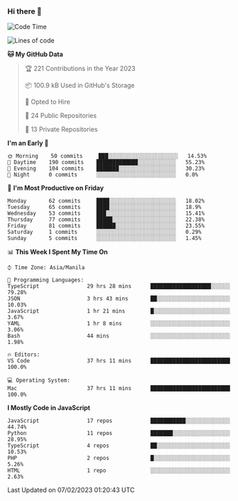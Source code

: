 ### Hi there 👋

<!--START_SECTION:waka-->
![Code Time](http://img.shields.io/badge/Code%20Time-73%20hrs-blue)

![Lines of code](https://img.shields.io/badge/From%20Hello%20World%20I%27ve%20Written-73%20Thousand%20lines%20of%20code-blue)

**🐱 My GitHub Data** 

> 🏆 221 Contributions in the Year 2023
 > 
> 📦 100.9 kB Used in GitHub's Storage 
 > 
> 💼 Opted to Hire
 > 
> 📜 24 Public Repositories 
 > 
> 🔑 13 Private Repositories  
 > 
**I'm an Early 🐤** 

```text
🌞 Morning    50 commits     ███░░░░░░░░░░░░░░░░░░░░░░   14.53% 
🌆 Daytime    190 commits    █████████████░░░░░░░░░░░░   55.23% 
🌃 Evening    104 commits    ███████░░░░░░░░░░░░░░░░░░   30.23% 
🌙 Night      0 commits      ░░░░░░░░░░░░░░░░░░░░░░░░░   0.0%

```
📅 **I'm Most Productive on Friday** 

```text
Monday       62 commits     ████░░░░░░░░░░░░░░░░░░░░░   18.02% 
Tuesday      65 commits     ████░░░░░░░░░░░░░░░░░░░░░   18.9% 
Wednesday    53 commits     ███░░░░░░░░░░░░░░░░░░░░░░   15.41% 
Thursday     77 commits     █████░░░░░░░░░░░░░░░░░░░░   22.38% 
Friday       81 commits     ██████░░░░░░░░░░░░░░░░░░░   23.55% 
Saturday     1 commits      ░░░░░░░░░░░░░░░░░░░░░░░░░   0.29% 
Sunday       5 commits      ░░░░░░░░░░░░░░░░░░░░░░░░░   1.45%

```


📊 **This Week I Spent My Time On** 

```text
⌚︎ Time Zone: Asia/Manila

💬 Programming Languages: 
TypeScript               29 hrs 28 mins      ███████████████████░░░░░░   79.28% 
JSON                     3 hrs 43 mins       ██░░░░░░░░░░░░░░░░░░░░░░░   10.03% 
JavaScript               1 hr 21 mins        █░░░░░░░░░░░░░░░░░░░░░░░░   3.67% 
YAML                     1 hr 8 mins         ░░░░░░░░░░░░░░░░░░░░░░░░░   3.06% 
Bash                     44 mins             ░░░░░░░░░░░░░░░░░░░░░░░░░   1.98%

🔥 Editors: 
VS Code                  37 hrs 11 mins      █████████████████████████   100.0%

💻 Operating System: 
Mac                      37 hrs 11 mins      █████████████████████████   100.0%

```

**I Mostly Code in JavaScript** 

```text
JavaScript               17 repos            ███████████░░░░░░░░░░░░░░   44.74% 
Python                   11 repos            ███████░░░░░░░░░░░░░░░░░░   28.95% 
TypeScript               4 repos             ██░░░░░░░░░░░░░░░░░░░░░░░   10.53% 
PHP                      2 repos             █░░░░░░░░░░░░░░░░░░░░░░░░   5.26% 
HTML                     1 repo              ░░░░░░░░░░░░░░░░░░░░░░░░░   2.63%

```



 Last Updated on 07/02/2023 01:20:43 UTC
<!--END_SECTION:waka-->
